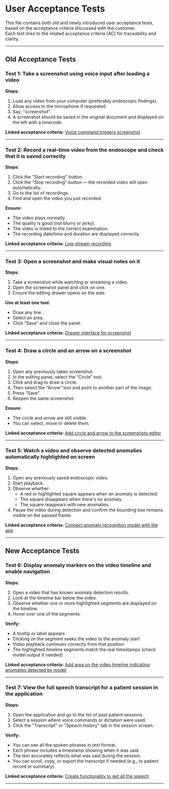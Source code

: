 # User Acceptance Tests

This file contains both old and newly introduced user acceptance tests, based on the acceptance criteria discussed with the customer.  
Each test links to the related acceptance criteria (AC) for traceability and clarity.

---

## Old Acceptance Tests

### Test 1: Take a screenshot using voice input after loading a video

**Steps:**
1. Load any video from your computer (preferably endoscopic findings).
2. Allow access to the microphone if requested.
3. Say: "screenshot".
4. A screenshot should be saved in the original document and displayed on the left with a timecode.

**Linked acceptance criteria:**
[Voice command triggers screenshot](https://github.com/Kazualov/endoscopy_tool/issues/43)

---

### Test 2: Record a real-time video from the endoscope and check that it is saved correctly

**Steps:**
1. Click the "Start recording" button.
2. Click the "Stop recording" button — the recorded video will open automatically.
3. Go to the list of recordings.
4. Find and open the video you just recorded.

**Ensure:**
- The video plays normally.
- The quality is good (not blurry or jerky).
- The video is linked to the correct examination.
- The recording date/time and duration are displayed correctly.

**Linked acceptance criteria:**
[Live-stream recording](https://github.com/Kazualov/endoscopy_tool/issues/44)

---

### Test 3: Open a screenshot and make visual notes on it

**Steps:**
1. Take a screenshot while watching or streaming a video.
2. Open the screenshot panel and click on one.
3. Ensure the editing drawer opens on the side.

**Use at least one tool:**
- Draw any line.
- Select an area.
- Click “Save” and close the panel.

**Linked acceptance criteria:**
[Drawer interface for screenshot](https://github.com/Kazualov/endoscopy_tool/issues/42)

---

### Test 4: Draw a circle and an arrow on a screenshot

**Steps:**
1. Open any previously taken screenshot.
2. In the editing panel, select the “Circle” tool.
3. Click and drag to draw a circle.
4. Then select the “Arrow” tool and point to another part of the image.
5. Press “Save”.
6. Reopen the same screenshot.

**Ensure:**
- The circle and arrow are still visible.
- You can select, move or delete them.

**Linked acceptance criteria:**
[Add circle and arrow to the screenshots editor](https://github.com/Kazualov/endoscopy_tool/issues/52)

---

### Test 5: Watch a video and observe detected anomalies automatically highlighted on screen

**Steps:**
1. Open any previously saved endoscopic video.
2. Start playback.
3. Observe whether:
   - A red or highlighted square appears when an anomaly is detected.
   - The square disappears when there's no anomaly.
   - The square reappears with new anomalies.
4. Pause the video during detection and confirm the bounding box remains visible on the paused frame.

**Linked acceptance criteria:**
[Connect anomaly recognition model with the app](https://github.com/Kazualov/endoscopy_tool/issues/41)

---

## New Acceptance Tests

### Test 6: Display anomaly markers on the video timeline and enable navigation

**Steps:**
1. Open a video that has known anomaly detection results.
2. Look at the timeline bar below the video.
3. Observe whether one or more highlighted segments are displayed on the timeline.
4. Hover over one of the segments.

**Verify:**
- A tooltip or label appears
- Clicking on the segment seeks the video to the anomaly start
- Video playback continues correctly from that position
- The highlighted timeline segments match the real timestamps (check model output if needed)

**Linked acceptance criteria:**
[Add area on the video timeline indicating anomalies detected by model](https://github.com/Kazualov/endoscopy_tool/issues/61)

--- 

### Test 7: View the full speech transcript for a patient session in the application

**Steps:**
1. Open the application and go to the list of past patient sessions.
2. Select a session where voice commands or dictation were used.
3. Click the "Transcript" or "Speech history" tab in the session screen.

**Verify:**
- You can see all the spoken phrases in text format.
- Each phrase includes a timestamp showing when it was said.
- The text accurately reflects what was said during the session.
- You can scroll, copy, or export the transcript if needed (e.g., to patient record or summary).

**Linked acceptance criteria:**
[Create functionality to get all the speech](https://github.com/Kazualov/endoscopy_tool/issues/61)

---

